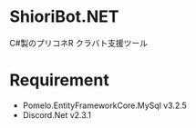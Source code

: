 # ShioriBot.NET
C#製のプリコネR クラバト支援ツール

# Requirement

* Pomelo.EntityFrameworkCore.MySql v3.2.5
* Discord.Net v2.3.1
